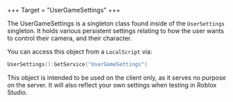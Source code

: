 +++
Target = "UserGameSettings"
+++

The UserGameSettings is a singleton class found inside of the `UserSettings` singleton. It holds various persistent settings relating to how the user wants to control their camera, and their character.You can access this object from a `LocalScript` via:```luaUserSettings():GetService("UserGameSettings")```This object is intended to be used on the client only, as it serves no purpose on the server. It will also reflect your own settings when testing in Roblox Studio.